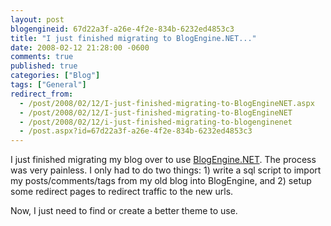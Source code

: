 ```yaml
---
layout: post
blogengineid: 67d22a3f-a26e-4f2e-834b-6232ed4853c3
title: "I just finished migrating to BlogEngine.NET..."
date: 2008-02-12 21:28:00 -0600
comments: true
published: true
categories: ["Blog"]
tags: ["General"]
redirect_from: 
  - /post/2008/02/12/I-just-finished-migrating-to-BlogEngineNET.aspx
  - /post/2008/02/12/I-just-finished-migrating-to-BlogEngineNET
  - /post/2008/02/12/i-just-finished-migrating-to-blogenginenet
  - /post.aspx?id=67d22a3f-a26e-4f2e-834b-6232ed4853c3
---
```

<!-- more -->


I just finished migrating my blog over to use <a href="http://dotnetblogengine.net">BlogEngine.NET</a>. The process was very painless. I only had to do two things: 1) write a sql script to import my posts/comments/tags from my old blog into BlogEngine, and 2) setup some redirect pages to redirect traffic to the new urls. 



Now, I just need to find or create a better theme to use. 

